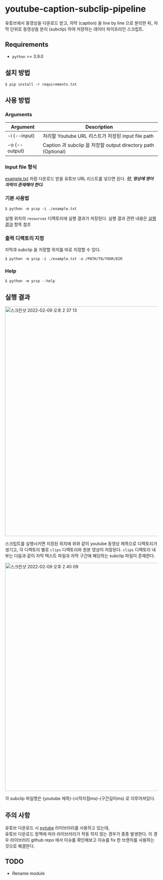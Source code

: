 # youtube-caption-subclip-pipeline

유튜브에서 동영상을 다운로드 받고, 자막 (caption) 을 line by line 으로 분리한 뒤, 자막 단위로 동영상을 분리 (subclip) 하여 저장하는 데이터 파이프라인 스크립트.

## Requirements
* ```python``` >= 3.9.0

## 설치 방법

```
$ pip install -r requirements.txt
```

## 사용 방법

### Arguments
| Argument | Description |
| --- | --- |
| -i (--input) | 처리할 Youtube URL 리스트가 저장된 input file path |
| -o (--output) | Caption 과 subclip 을 저장할 output directory path (Optional) |

### Input file 형식
[example.txt](./example.txt) 처럼 다운로드 받을 유튜브 URL 리스트를 넣으면 된다. 
***단, 영상에 영어 자막이 존재해야 한다.***

### 기본 사용법
```
$ python -m ycsp -i ./example.txt
```

실행 위치의 ```resources``` 디렉토리에 실행 결과가 저장된다. 실행 결과 관련 내용은 [실행 결과](#실행-결과) 항목 참조


### 출력 디렉토리 지정

자막과 subclip 을 저장할 위치를 따로 지정할 수 있다.

```
$ python -m ycsp -i ./example.txt -o /PATH/TO/YOUR/DIR
```

### Help

```
$ python -m ycsp --help
```

## 실행 결과

<img width="757" alt="스크린샷 2022-02-09 오후 2 37 13" src="https://user-images.githubusercontent.com/41066039/153128536-b3d95108-c116-47ae-87ed-6291ebfefdce.png">

스크립트를 실행시키면 지정된 위치에 위와 같이 youtube 동영상 제목으로 디렉토리가 생기고, 각 디렉토리 별로 ```clips``` 디렉토리와 원본 영상이 저장된다.
```clips``` 디렉토리 내부는 다음과 같이 자막 텍스트 파일과 자막 구간에 해당하는 subclip 파일이 존재한다.

<img width="752" alt="스크린샷 2022-02-09 오후 2 40 09" src="https://user-images.githubusercontent.com/41066039/153128856-edaedcdb-ff14-4c7d-92a0-855709097e96.png">

각 subclip 파일명은 (youtube 제목)-(시작지점ms)-(구간길이ms) 로 이루어져있다.

## 주의 사항

유튜브 다운로드 시 [pytube](https://github.com/pytube/pytube) 라이브러리를 사용하고 있는데,  
유튜브 다운로드 정책에 따라 라이브러리가 작동 하지 않는 경우가 종종 발생한다. 이 경우 라이브러리 github repo 에서 이슈를 확인해보고 이슈를 fix 한 브랜치를 사용하는 것으로 해결한다.

## TODO

* Rename module
